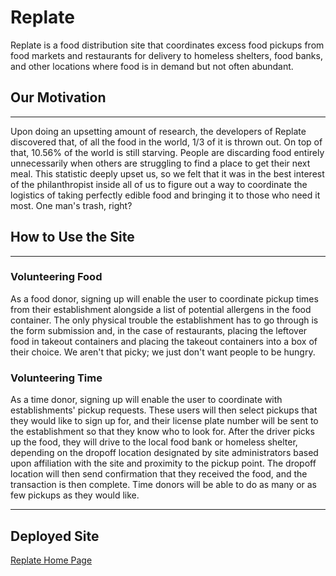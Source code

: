# Replate

Replate is a food distribution site that coordinates excess food pickups from food markets and restaurants for delivery to homeless shelters, food banks, and other locations where food is in demand but not often abundant.

## Our Motivation

---

Upon doing an upsetting amount of research, the developers of Replate discovered that, of all the food in the world, 1/3 of it is thrown out. On top of that, 10.56% of the world is still starving. People are discarding food entirely unnecessarily when others are struggling to find a place to get their next meal. This statistic deeply upset us, so we felt that it was in the best interest of the philanthropist inside all of us to figure out a way to coordinate the logistics of taking perfectly edible food and bringing it to those who need it most. One man's trash, right?

## How to Use the Site

---

### Volunteering Food

As a food donor, signing up will enable the user to coordinate pickup times from their establishment alongside a list of potential allergens in the food container. The only physical trouble the establishment has to go through is the form submission and, in the case of restaurants, placing the leftover food in takeout containers and placing the takeout containers into a box of their choice. We aren't that picky; we just don't want people to be hungry.

### Volunteering Time

As a time donor, signing up will enable the user to coordinate with establishments' pickup requests. These users will then select pickups that they would like to sign up for, and their license plate number will be sent to the establishment so that they know who to look for. After the driver picks up the food, they will drive to the local food bank or homeless shelter, depending on the dropoff location designated by site administrators based upon affiliation with the site and proximity to the pickup point. The dropoff location will then send confirmation that they received the food, and the transaction is then complete. Time donors will be able to do as many or as few pickups as they would like.

---

## Deployed Site

[Replate Home Page](https://replate.herokuapp.com/)